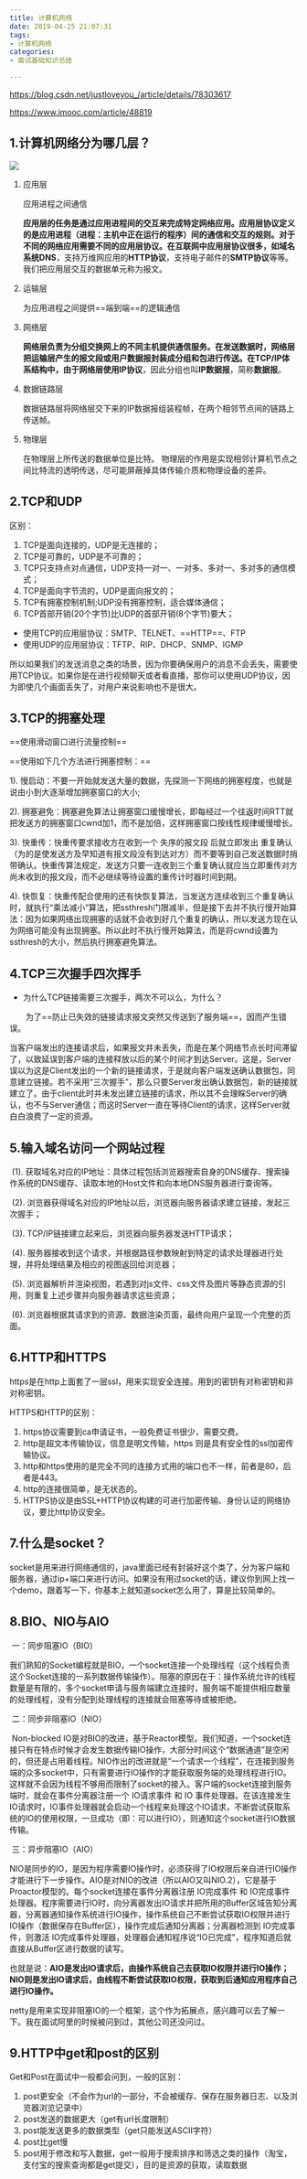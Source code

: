 ```yaml
---
title: 计算机网络
date: 2019-04-25 21:07:31
tags: 
- 计算机网络
categories:
- 面试基础知识总结

---
```




https://blog.csdn.net/justloveyou_/article/details/78303617

https://www.imooc.com/article/48819

## 1.计算机网络分为哪几层？

![](images\捕5获.PNG)

1. 应用层

   应用进程之间通信

   **应用层的任务是通过应用进程间的交互来完成特定网络应用。**应用层协议定义的是应用进程（进程：主机中正在运行的程序）间的通信和交互的规则。对于不同的网络应用需要不同的应用层协议。在互联网中应用层协议很多，如**域名系统DNS**，支持万维网应用的**HTTP协议**，支持电子邮件的**SMTP协议**等等。我们把应用层交互的数据单元称为报文。

2. 运输层

   为应用进程之间提供==端到端==的逻辑通信

3. 网络层

   **网络层负责为分组交换网上的不同主机提供通信服务。**在发送数据时，网络层把运输层产生的报文段或用户数据报封装成分组和包进行传送。在TCP/IP体系结构中，由于网络层使用**IP协议**，因此分组也叫**IP数据报**，简称**数据报**。

4. 数据链路层

   数据链路层将网络层交下来的IP数据报组装程帧，在两个相邻节点间的链路上传送帧。

5. 物理层

   在物理层上所传送的数据单位是比特。
   物理层的作用是实现相邻计算机节点之间比特流的透明传送，尽可能屏蔽掉具体传输介质和物理设备的差异。

## 2.TCP和UDP

区别：

1. TCP是面向连接的，UDP是无连接的；
2. TCP是可靠的，UDP是不可靠的；
3. TCP只支持点对点通信，UDP支持一对一、一对多、多对一、多对多的通信模式；
4. TCP是面向字节流的，UDP是面向报文的；
5. TCP有拥塞控制机制;UDP没有拥塞控制，适合媒体通信；
6. TCP首部开销(20个字节)比UDP的首部开销(8个字节)要大；

* 使用TCP的应用层协议：SMTP、TELNET、==HTTP==、FTP
* 使用UDP的应用层协议：TFTP、RIP、DHCP、SNMP、IGMP

​        所以如果我们的发送消息之类的场景，因为你要确保用户的消息不会丢失，需要使用TCP协议。如果你是在进行视频聊天或者看直播，那你可以使用UDP协议，因为即使几个画面丢失了，对用户来说影响也不是很大。

## 3.TCP的拥塞处理

==使用滑动窗口进行流量控制==

==使用如下几个方法进行拥塞控制：==

1). 慢启动：不要一开始就发送大量的数据，先探测一下网络的拥塞程度，也就是说由小到大逐渐增加拥塞窗口的大小;

2). 拥塞避免：拥塞避免算法让拥塞窗口缓慢增长，即每经过一个往返时间RTT就把发送方的拥塞窗口cwnd加1，而不是加倍，这样拥塞窗口按线性规律缓慢增长。　　　　　　　　　

3). 快重传：快重传要求接收方在收到一个 失序的报文段 后就立即发出 重复确认（为的是使发送方及早知道有报文段没有到达对方）而不要等到自己发送数据时捎带确认。快重传算法规定，发送方只要一连收到三个重复确认就应当立即重传对方尚未收到的报文段，而不必继续等待设置的重传计时器时间到期。　　　　　　　　　

4). 快恢复：快重传配合使用的还有快恢复算法，当发送方连续收到三个重复确认时，就执行“乘法减小”算法，把ssthresh门限减半，但是接下去并不执行慢开始算法：因为如果网络出现拥塞的话就不会收到好几个重复的确认，所以发送方现在认为网络可能没有出现拥塞。所以此时不执行慢开始算法，而是将cwnd设置为ssthresh的大小，然后执行拥塞避免算法。

## 4.TCP三次握手四次挥手
* 为什么TCP链接需要三次握手，两次不可以么，为什么？

　　为了==防止已失效的链接请求报文突然又传送到了服务端==，因而产生错误。

​	当客户端发出的连接请求后，如果报文并未丢失，而是在某个网络节点长时间滞留了，以致延误到客户端的连接释放以后的某个时间才到达Server。这是，Server误以为这是Client发出的一个新的链接请求，于是就向客户端发送确认数据包，同意建立链接。若不采用“三次握手”，那么只要Server发出确认数据包，新的链接就建立了。由于client此时并未发出建立链接的请求，所以其不会理睬Server的确认，也不与Server通信；而这时Server一直在等待Client的请求，这样Server就白白浪费了一定的资源。

## 5.输入域名访问一个网站过程

​		(1). 获取域名对应的IP地址：具体过程包括浏览器搜索自身的DNS缓存、搜索操作系统的DNS缓存、读取本地的Host文件和向本地DNS服务器进行查询等。

​		(2). 浏览器获得域名对应的IP地址以后，浏览器向服务器请求建立链接，发起三次握手；

​		(3). TCP/IP链接建立起来后，浏览器向服务器发送HTTP请求；

​		(4). 服务器接收到这个请求，并根据路径参数映射到特定的请求处理器进行处理，并将处理结果及相应的视图返回给浏览器；

​		(5). 浏览器解析并渲染视图，若遇到对js文件、css文件及图片等静态资源的引用，则重复上述步骤并向服务器请求这些资源；

​		(6). 浏览器根据其请求到的资源、数据渲染页面，最终向用户呈现一个完整的页面。   

## 6.HTTP和HTTPS

https是在http上面套了一层ssl，用来实现安全连接。用到的密钥有对称密钥和非对称密钥。

 HTTPS和HTTP的区别：

1. https协议需要到ca申请证书，一般免费证书很少，需要交费。
2. http是超文本传输协议，信息是明文传输，https 则是具有安全性的ssl加密传输协议。
3. http和https使用的是完全不同的连接方式用的端口也不一样，前者是80，后者是443。
4. http的连接很简单，是无状态的。
5.  HTTPS协议是由SSL+HTTP协议构建的可进行加密传输、身份认证的网络协议，要比http协议安全。   

## 7.什么是socket？
​    socket是用来进行网络通信的，java里面已经有封装好这个类了，分为客户端和服务器，通过ip+端口来进行访问。如果没有用过socket的话，建议你到网上找一个demo，跟着写一下，你基本上就知道socket怎么用了，算是比较简单的。      

## 8.BIO、NIO与AIO

​	一：同步阻塞IO（BIO）

​        我们熟知的Socket编程就是BIO，一个socket连接一个处理线程（这个线程负责这个Socket连接的一系列数据传输操作）。阻塞的原因在于：操作系统允许的线程数量是有限的，多个socket申请与服务端建立连接时，服务端不能提供相应数量的处理线程，没有分配到处理线程的连接就会阻塞等待或被拒绝。

​         二：同步非阻塞IO（NIO）

​         Non-blocked IO是对BIO的改进，基于Reactor模型。我们知道，一个socket连接只有在特点时候才会发生数据传输IO操作，大部分时间这个“数据通道”是空闲的，但还是占用着线程。NIO作出的改进就是“一个请求一个线程”，在连接到服务端的众多socket中，只有需要进行IO操作的才能获取服务端的处理线程进行IO。这样就不会因为线程不够用而限制了socket的接入。客户端的socket连接到服务端时，就会在事件分离器注册一个 IO请求事件 和 IO 事件处理器。在该连接发生IO请求时，IO事件处理器就会启动一个线程来处理这个IO请求，不断尝试获取系统的IO的使用权限，一旦成功（即：可以进行IO），则通知这个socket进行IO数据传输。

​	 三：异步阻塞IO（AIO）

​          NIO是同步的IO，是因为程序需要IO操作时，必须获得了IO权限后亲自进行IO操作才能进行下一步操作。AIO是对NIO的改进（所以AIO又叫NIO.2），它是基于Proactor模型的。每个socket连接在事件分离器注册 IO完成事件 和 IO完成事件处理器。程序需要进行IO时，向分离器发出IO请求并把所用的Buffer区域告知分离器，分离器通知操作系统进行IO操作，操作系统自己不断尝试获取IO权限并进行IO操作（数据保存在Buffer区），操作完成后通知分离器；分离器检测到 IO完成事件，则激活 IO完成事件处理器，处理器会通知程序说“IO已完成”，程序知道后就直接从Buffer区进行数据的读写。

​          也就是说：**AIO是发出IO请求后，由操作系统自己去获取IO权限并进行IO操作；NIO则是发出IO请求后，由线程不断尝试获取IO权限，获取到后通知应用程序自己进行IO操作。**

​    netty是用来实现非阻塞IO的一个框架，这个作为拓展点，感兴趣可以去了解一下。我在面试阿里的时候被问到过，其他公司还没问过。    

## 9.HTTP中get和post的区别

Get和Post在面试中一般都会问到，一般的区别： 

1. post更安全（不会作为url的一部分，不会被缓存、保存在服务器日志、以及浏览器浏览记录中）
2. post发送的数据更大（get有url长度限制） 
3. post能发送更多的数据类型（get只能发送ASCII字符） 
4. post比get慢 
5. post用于修改和写入数据，get一般用于搜索排序和筛选之类的操作（淘宝，支付宝的搜索查询都是get提交），目的是资源的获取，读取数据 